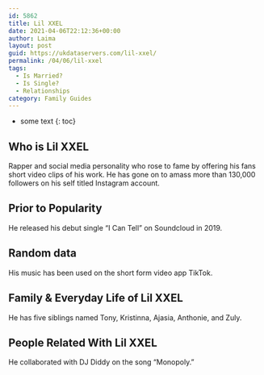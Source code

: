 ```yaml
---
id: 5862
title: Lil XXEL
date: 2021-04-06T22:12:36+00:00
author: Laima
layout: post
guid: https://ukdataservers.com/lil-xxel/
permalink: /04/06/lil-xxel
tags:
  - Is Married?
  - Is Single?
  - Relationships
category: Family Guides
---
```


* some text
{: toc}


## Who is Lil XXEL
                  
                  
                  
Rapper and social media personality who rose to fame by offering his fans short video clips of his work. He has gone on to amass more than 130,000 followers on his self titled Instagram account.
                  
              
            
              
            
                
                
                
## Prior to Popularity
                  
                  
                  
He released his debut single &#8220;I Can Tell&#8221; on Soundcloud in 2019.
                  
              
            
              
            
                
                
                
## Random data
                  
                  
                  
His music has been used on the short form video app TikTok. 
                  
              
            
              
            
                
                
                
## Family & Everyday Life of Lil XXEL
                  
                  
                  
He has five siblings named Tony, Kristinna, Ajasia, Anthonie, and Zuly. 
                  
              
            
              
            
                
                
                
## People Related With Lil XXEL
                  
                  
                  
He collaborated with DJ Diddy on the song &#8220;Monopoly.&#8221; 
                  
              
            
              
            
                
              
            
              
              
            
            
              
            
          
          
          